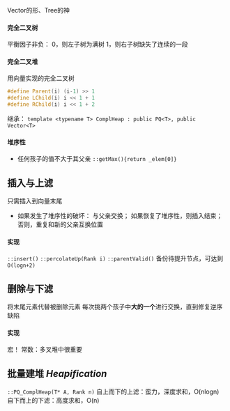 Vector的形、Tree的神
#### 完全二叉树
平衡因子非负：
    0，则左子树为满树
    1，则右子树缺失了连续的一段
#### 完全二叉堆
用向量实现的完全二叉树
```c++
#define Parent(i) (i-1) >> 1
#define LChild(i) i << 1 + 1
#define RChild(i) i << 1 + 2
```
继承：
`template <typename T> ComplHeap : public PQ<T>, public Vector<T>`
#### 堆序性
- 任何孩子的值不大于其父亲
`::getMax(){return _elem[0]}`

## 插入与上滤
只需插入到向量末尾
- 如果发生了堆序性的破坏：
    与父亲交换；
    如果恢复了堆序性，则插入结束；
    否则，重复和新的父亲互换位置
#### 实现
`::insert()`
`::percolateUp(Rank i)`
`::parentValid()`
备份待提升节点，可达到`O(logn+2)`
## 删除与下滤
将末尾元素代替被删除元素
每次挑两个孩子中**大的一个**进行交换，直到修复逆序缺陷
#### 实现
宏！
常数：多叉堆中很重要
## 批量建堆 *Heapification*
 `::PQ_ComplHeap(T* A, Rank n)`
自上而下的上滤：蛮力，深度求和，O(nlogn)
自下而上的下滤：高度求和，O(n)
